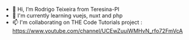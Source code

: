 - 👋 Hi, I’m Rodrigo Teixeira from Teresina-PI
- 🌱 I'm currently learning vuejs, nuxt and php
- 📫 I'm collaborating on THE Code Tutorials project : https://www.youtube.com/channel/UCEwZuuiWMHvN_rfo72FmVcA

<!---
RodrigoMSCTeixeira/RodrigoMSCTeixeira is a ✨ special ✨ repository because its `README.md` (this file) appears on your GitHub profile.
You can click the Preview link to take a look at your changes.
--->
